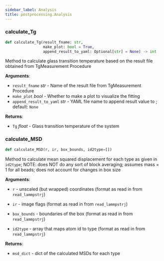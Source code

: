 ```yaml
---
sidebar_label: Analysis
title: postprocessing.Analysis
---
```


### calculate\_Tg

```python
def calculate_Tg(result_fname: str,
                 make_plot: bool = True,
                 append_result_to_yaml: Optional[str] = None) -> int
```

Method to calculate glass transition temperature based on the
result file obtained from TgMeasurement Procedure

**Arguments**:

- `result_fname` _str_ - Name of the result file from TgMeasurement
  Procedure
- `make_plot` _bool_ - Whether to make a plot to visualize the fitting
- `append_result_to_yaml` _str_ - YAML file name to append result value to
  ; default: `None`
  

**Returns**:

- `Tg` _float_ - Glass transition temperature of the system

### calculate\_MSD

```python
def calculate_MSD(r, ir, box_bounds, id2type=[])
```

Method to calculate mean squared displacement for each type as given in
`id2type`; NOTE: does NOT do any sort of block averaging; assumes mass = 1
for all beads; does not account for changes in box size

**Arguments**:

- `r` - unscaled (but wrapped) coordinates (format as read in from
  `read_lammpstrj`)
  
- `ir` - image flags (format as read in from `read_lammpstrj`)
  
- `box_bounds` - boundaries of the box (format as read in from
  `read_lammpstrj`)
  
- `id2type` - array that maps atom id to type (format as read in from
  `read_lammpstrj`)
  

**Returns**:

- `msd_dict` - dict of the calculated MSDs for each type

